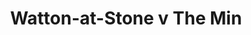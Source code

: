 ---
year: "2017"
serialNumber: "0488"
game: "Watton-at-Stone"
title: "Watton-at-Stone v The Min"
gameLocation: "The Meadow"
gameDate: "25/06/2017"
result: ""
resultType: ""
type: "game"
---